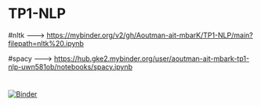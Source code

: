 # TP1-NLP
 #nltk --->
https://mybinder.org/v2/gh/Aoutman-ait-mbarK/TP1-NLP/main?filepath=nltk%20.ipynb


#spacy --->
    https://hub.gke2.mybinder.org/user/aoutman-ait-mbark-tp1-nlp-uwn581ob/notebooks/spacy.ipynb

#
[![Binder](https://mybinder.org/badge_logo.svg)](https://mybinder.org/v2/gh/Aoutman-ait-mbarK/TP1-NLP/HEAD)
